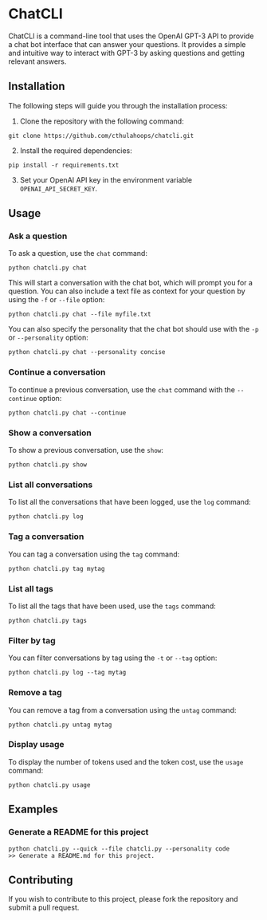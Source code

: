 # ChatCLI

ChatCLI is a command-line tool that uses the OpenAI GPT-3 API to provide a chat bot interface that can answer your questions. It provides a simple and intuitive way to interact with GPT-3 by asking questions and getting relevant answers.

## Installation

The following steps will guide you through the installation process:

1. Clone the repository with the following command:
```
git clone https://github.com/cthulahoops/chatcli.git
```

2. Install the required dependencies:
```
pip install -r requirements.txt
```

3. Set your OpenAI API key in the environment variable `OPENAI_API_SECRET_KEY`.

## Usage

### Ask a question

To ask a question, use the `chat` command:
```
python chatcli.py chat
```
This will start a conversation with the chat bot, which will prompt you for a question. You can also include a text file as context for your question by using the `-f` or `--file` option:
```
python chatcli.py chat --file myfile.txt
```

You can also specify the personality that the chat bot should use with the `-p` or `--personality` option:
```
python chatcli.py chat --personality concise
```

### Continue a conversation

To continue a previous conversation, use the `chat` command with the `--continue` option:
```
python chatcli.py chat --continue
```

### Show a conversation

To show a previous conversation, use the `show`:
```
python chatcli.py show
```

### List all conversations

To list all the conversations that have been logged, use the `log` command:
```
python chatcli.py log
```

### Tag a conversation

You can tag a conversation using the `tag` command:
```
python chatcli.py tag mytag
```

### List all tags

To list all the tags that have been used, use the `tags` command:
```
python chatcli.py tags
```

### Filter by tag

You can filter conversations by tag using the `-t` or `--tag` option:
```
python chatcli.py log --tag mytag
```

### Remove a tag

You can remove a tag from a conversation using the `untag` command:
```
python chatcli.py untag mytag
```

### Display usage

To display the number of tokens used and the token cost, use the `usage` command:
```
python chatcli.py usage
```

## Examples

### Generate a README for this project

```
python chatcli.py --quick --file chatcli.py --personality code
>> Generate a README.md for this project.
```

## Contributing

If you wish to contribute to this project, please fork the repository and submit a pull request.
